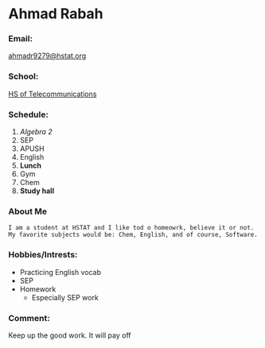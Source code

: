 # Ahmad Rabah
### Email:
ahmadr9279@hstat.org
### School:
[HS of Telecommunications](hstat.org)
### Schedule:
1. *Algebra 2*
2. SEP
3. APUSH
4. English 
5. __Lunch__
6. Gym
7. Chem
8. __Study hall__
### About Me
    I am a student at HSTAT and I like tod o homeowrk, believe it or not. My favorite subjects would be: Chem, English, and of course, Software.
### Hobbies/Intrests:
* Practicing English vocab
* SEP
* Homework    
    * Especially SEP work  
### Comment:
Keep up the good work. It will pay off

    